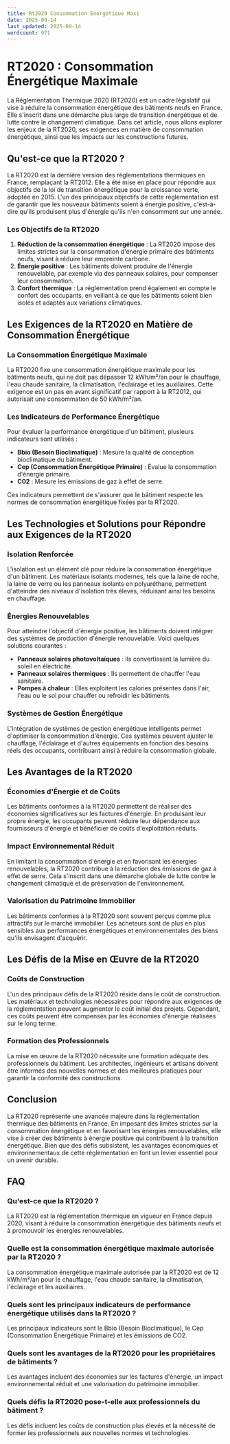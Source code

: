 ```yaml
---
title: Rt2020 Consommation Énergétique Maxi
date: 2025-09-14
last_updated: 2025-09-14
wordcount: 971
---
```


# RT2020 : Consommation Énergétique Maximale

La Réglementation Thermique 2020 (RT2020) est un cadre législatif qui vise à réduire la consommation énergétique des bâtiments neufs en France. Elle s'inscrit dans une démarche plus large de transition énergétique et de lutte contre le changement climatique. Dans cet article, nous allons explorer les enjeux de la RT2020, ses exigences en matière de consommation énergétique, ainsi que les impacts sur les constructions futures.

## Qu'est-ce que la RT2020 ?

La RT2020 est la dernière version des réglementations thermiques en France, remplaçant la RT2012. Elle a été mise en place pour répondre aux objectifs de la loi de transition énergétique pour la croissance verte, adoptée en 2015. L'un des principaux objectifs de cette réglementation est de garantir que les nouveaux bâtiments soient à énergie positive, c'est-à-dire qu'ils produisent plus d'énergie qu'ils n'en consomment sur une année.

### Les Objectifs de la RT2020

1. **Réduction de la consommation énergétique** : La RT2020 impose des limites strictes sur la consommation d'énergie primaire des bâtiments neufs, visant à réduire leur empreinte carbone.
2. **Énergie positive** : Les bâtiments doivent produire de l'énergie renouvelable, par exemple via des panneaux solaires, pour compenser leur consommation.
3. **Confort thermique** : La réglementation prend également en compte le confort des occupants, en veillant à ce que les bâtiments soient bien isolés et adaptés aux variations climatiques.

## Les Exigences de la RT2020 en Matière de Consommation Énergétique

### La Consommation Énergétique Maximale

La RT2020 fixe une consommation énergétique maximale pour les bâtiments neufs, qui ne doit pas dépasser 12 kWh/m²/an pour le chauffage, l'eau chaude sanitaire, la climatisation, l'éclairage et les auxiliaires. Cette exigence est un pas en avant significatif par rapport à la RT2012, qui autorisait une consommation de 50 kWh/m²/an.

### Les Indicateurs de Performance Énergétique

Pour évaluer la performance énergétique d'un bâtiment, plusieurs indicateurs sont utilisés :

- **Bbio (Besoin Bioclimatique)** : Mesure la qualité de conception bioclimatique du bâtiment.
- **Cep (Consommation Énergétique Primaire)** : Évalue la consommation d'énergie primaire.
- **C02** : Mesure les émissions de gaz à effet de serre.

Ces indicateurs permettent de s'assurer que le bâtiment respecte les normes de consommation énergétique fixées par la RT2020.

## Les Technologies et Solutions pour Répondre aux Exigences de la RT2020

### Isolation Renforcée

L'isolation est un élément clé pour réduire la consommation énergétique d'un bâtiment. Les matériaux isolants modernes, tels que la laine de roche, la laine de verre ou les panneaux isolants en polyuréthane, permettent d'atteindre des niveaux d'isolation très élevés, réduisant ainsi les besoins en chauffage.

### Énergies Renouvelables

Pour atteindre l'objectif d'énergie positive, les bâtiments doivent intégrer des systèmes de production d'énergie renouvelable. Voici quelques solutions courantes :

- **Panneaux solaires photovoltaïques** : Ils convertissent la lumière du soleil en électricité.
- **Panneaux solaires thermiques** : Ils permettent de chauffer l'eau sanitaire.
- **Pompes à chaleur** : Elles exploitent les calories présentes dans l'air, l'eau ou le sol pour chauffer ou refroidir les bâtiments.

### Systèmes de Gestion Énergétique

L'intégration de systèmes de gestion énergétique intelligents permet d'optimiser la consommation d'énergie. Ces systèmes peuvent ajuster le chauffage, l'éclairage et d'autres équipements en fonction des besoins réels des occupants, contribuant ainsi à réduire la consommation globale.

## Les Avantages de la RT2020

### Économies d'Énergie et de Coûts

Les bâtiments conformes à la RT2020 permettent de réaliser des économies significatives sur les factures d'énergie. En produisant leur propre énergie, les occupants peuvent réduire leur dépendance aux fournisseurs d'énergie et bénéficier de coûts d'exploitation réduits.

### Impact Environnemental Réduit

En limitant la consommation d'énergie et en favorisant les énergies renouvelables, la RT2020 contribue à la réduction des émissions de gaz à effet de serre. Cela s'inscrit dans une démarche globale de lutte contre le changement climatique et de préservation de l'environnement.

### Valorisation du Patrimoine Immobilier

Les bâtiments conformes à la RT2020 sont souvent perçus comme plus attractifs sur le marché immobilier. Les acheteurs sont de plus en plus sensibles aux performances énergétiques et environnementales des biens qu'ils envisagent d'acquérir.

## Les Défis de la Mise en Œuvre de la RT2020

### Coûts de Construction

L'un des principaux défis de la RT2020 réside dans le coût de construction. Les matériaux et technologies nécessaires pour répondre aux exigences de la réglementation peuvent augmenter le coût initial des projets. Cependant, ces coûts peuvent être compensés par les économies d'énergie réalisées sur le long terme.

### Formation des Professionnels

La mise en œuvre de la RT2020 nécessite une formation adéquate des professionnels du bâtiment. Les architectes, ingénieurs et artisans doivent être informés des nouvelles normes et des meilleures pratiques pour garantir la conformité des constructions.

## Conclusion

La RT2020 représente une avancée majeure dans la réglementation thermique des bâtiments en France. En imposant des limites strictes sur la consommation énergétique et en favorisant les énergies renouvelables, elle vise à créer des bâtiments à énergie positive qui contribuent à la transition énergétique. Bien que des défis subsistent, les avantages économiques et environnementaux de cette réglementation en font un levier essentiel pour un avenir durable.

## FAQ

### Qu'est-ce que la RT2020 ?

La RT2020 est la réglementation thermique en vigueur en France depuis 2020, visant à réduire la consommation énergétique des bâtiments neufs et à promouvoir les énergies renouvelables.

### Quelle est la consommation énergétique maximale autorisée par la RT2020 ?

La consommation énergétique maximale autorisée par la RT2020 est de 12 kWh/m²/an pour le chauffage, l'eau chaude sanitaire, la climatisation, l'éclairage et les auxiliaires.

### Quels sont les principaux indicateurs de performance énergétique utilisés dans la RT2020 ?

Les principaux indicateurs sont le Bbio (Besoin Bioclimatique), le Cep (Consommation Énergétique Primaire) et les émissions de CO2.

### Quels sont les avantages de la RT2020 pour les propriétaires de bâtiments ?

Les avantages incluent des économies sur les factures d'énergie, un impact environnemental réduit et une valorisation du patrimoine immobilier.

### Quels défis la RT2020 pose-t-elle aux professionnels du bâtiment ?

Les défis incluent les coûts de construction plus élevés et la nécessité de former les professionnels aux nouvelles normes et technologies.